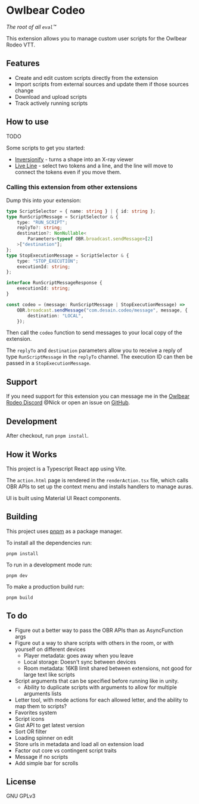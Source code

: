 # Owlbear Codeo

_The root of all `eval`™_

This extension allows you to manage custom user scripts for the Owlbear Rodeo VTT.

## Features

-   Create and edit custom scripts directly from the extension
-   Import scripts from external sources and update them if those sources change
-   Download and upload scripts
-   Track actively running scripts

## How to use

TODO

Some scripts to get you started:

-   [Inversionify](https://gist.github.com/desain/38977393433dfc6242eab280abe416fa) - turns a shape into an X-ray viewer
-   [Live Line](https://gist.github.com/desain/cbfdce2b7329fcae2919a479ff1d3e44) - select two tokens and a line, and the line will move to connect the tokens even if you move them.

### Calling this extension from other extensions

Dump this into your extension:

```typescript
type ScriptSelector = { name: string } | { id: string };
type RunScriptMessage = ScriptSelector & {
    type: "RUN_SCRIPT";
    replyTo?: string;
    destination?: NonNullable<
        Parameters<typeof OBR.broadcast.sendMessage>[2]
    >["destination"];
};
type StopExecutionMessage = ScriptSelector & {
    type: "STOP_EXECUTION";
    executionId: string;
};

interface RunScriptMessageResponse {
    executionId: string;
}

const codeo = (message: RunScriptMessage | StopExecutionMessage) =>
    OBR.broadcast.sendMessage("com.desain.codeo/message", message, {
        destination: "LOCAL",
    });
```

Then call the `codeo` function to send messages to your local copy of the extension.

The `replyTo` and `destination` parameters allow you to receive a reply of type `RunScriptMessage` in the `replyTo` channel. The execution ID can then be passed in a `StopExecutionMessage`.

## Support

If you need support for this extension you can message me in the [Owlbear Rodeo Discord](https://discord.com/invite/u5RYMkV98s) @Nick or open an issue on [GitHub](https://github.com/desain/owlbear-codeo/issues).

## Development

After checkout, run `pnpm install`.

## How it Works

This project is a Typescript React app using Vite.

The `action.html` page is rendered in the `renderAction.tsx` file, which calls OBR APIs to set up the context menu and installs handlers to manage auras.

UI is built using Material UI React components.

## Building

This project uses [pnpm](https://pnpm.io/) as a package manager.

To install all the dependencies run:

`pnpm install`

To run in a development mode run:

`pnpm dev`

To make a production build run:

`pnpm build`

## To do

-   Figure out a better way to pass the OBR APIs than as AsyncFunction args
-   Figure out a way to share scripts with others in the room, or with yourself on different devices
    -   Player metadata: goes away when you leave
    -   Local storage: Doesn't sync between devices
    -   Room metadata: 16KB limit shared between extensions, not good for large text like scripts
-   Script arguments that can be specified before running like in unity.
    -   Ability to duplicate scripts with arguments to allow for multiple arguments lists
-   Letter tool, with mode actions for each allowed letter, and the ability to map them to scripts?
-   Favorites system
-   Script icons
-   Gist API to get latest version
-   Sort OR filter
-   Loading spinner on edit
-   Store urls in metadata and load all on extension load
-   Factor out core vs contingent script traits
-   Message if no scripts
-   Add simple bar for scrolls

## License

GNU GPLv3
